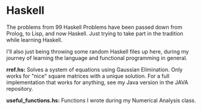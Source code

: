 # Haskell
The problems from 99 Haskell Problems have been passed down from Prolog, to Lisp, and now Haskell. Just trying to take part in the tradition while learning Haskell.

I'll also just being throwing some random Haskell files up here, during my journey of learning the language and functional programming in general.

**rref.hs:** Solves a system of equations using Gaussian Elimination. Only works for "nice" square matrices with a unique solution. For a full implementation that works for anything, see my Java version in the JAVA repository.

**useful_functions.hs:** Functions I wrote during my Numerical Analysis class. 
